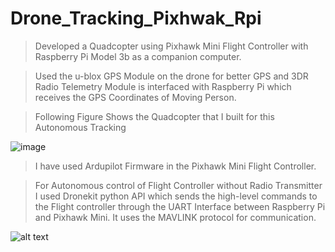 # Drone_Tracking_Pixhwak_Rpi

> Developed a Quadcopter using Pixhawk Mini Flight Controller with Raspberry Pi Model 3b as a companion computer.

> Used the u-blox GPS Module on the drone for better GPS and 3DR Radio Telemetry Module is interfaced with Raspberry Pi which receives the GPS Coordinates of Moving Person.

> Following Figure Shows the Quadcopter that I built for this Autonomous Tracking 

![image](https://user-images.githubusercontent.com/54229744/151697057-287f3f4e-0bcf-4f20-b8bc-469ab97473a0.png)

> I have used Ardupilot Firmware in the Pixhawk Mini Flight Controller.

> For Autonomous control of Flight Controller without Radio Transmitter I used Dronekit python API which sends the high-level commands to the Flight controller through the UART Interface between Raspberry Pi and Pixhawk Mini. It uses the MAVLINK protocol for communication.

![alt text](https://github.com/pranavpeddi1/Drone_Tracking_Pixhwak_Rpi/blob/main/Drone_GPS_Track_ShortGiff.gif)
